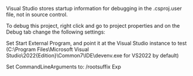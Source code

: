 ﻿Visual Studio stores startup information for debugging in the .csproj.user file, not in source control.

To debug this project, right click and go to project properties and on the Debug tab change the following settings:

Set Start External Program, and point it at the Visual Studio instance to test
  (C:\Program Files\Microsoft Visual Studio\2022\{Edition}\Common7\IDE\devenv.exe for VS2022 by default)

Set CommandLineArguments to: /rootsuffix Exp